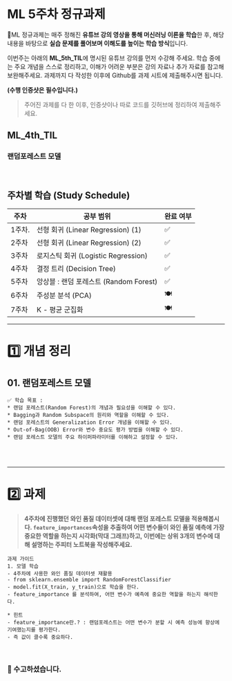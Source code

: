 # ML 5주차 정규과제

📌ML 정규과제는 매주 정해진 **유튜브 강의 영상을 통해 머신러닝 이론을 학습**한 후, 해당 내용을 바탕으로 **실습 문제를 풀어보며 이해도를 높이는 학습 방식**입니다. 

이번주는 아래의 **ML_5th_TIL**에 명시된 유튜브 강의를 먼저 수강해 주세요. 학습 중에는 주요 개념을 스스로 정리하고, 이해가 어려운 부분은 강의 자료나 추가 자료를 참고해 보완해주세요. 과제까지 다 작성한 이후에 Github를 과제 시트에 제출해주시면 됩니다.



**(수행 인증샷은 필수입니다.)** 

> 주어진 과제를 다 한 이후, 인증샷이나 따로 코드를 깃허브에 정리하여 제출해주세요.



## ML_4th_TIL

### 랜덤포레스트 모델

<br>



## 주차별 학습 (Study Schedule)

| 주차   | 공부 범위                              | 완료 여부 |
| ------ | -------------------------------------- | --------- |
| 1주차. | 선형 회귀 (Linear Regression) (1)      | ✅         |
| 2주차  | 선형 회귀 (Linear Regression) (2)      | ✅         |
| 3주차  | 로지스틱 회귀 (Logistic Regression)    | ✅         |
| 4주차  | 결정 트리 (Decision Tree)              | ✅         |
| 5주차  | 앙상블 : 랜덤 포레스트 (Random Forest) | ✅         |
| 6주차  | 주성분 분석 (PCA)                      | 🍽️         |
| 7주차  | K - 평균 군집화                        | 🍽️         |

<!-- 여기까진 그대로 둬 주세요-->



---

# 1️⃣ 개념 정리

## 01. 랜덤포레스트 모델

```
✅ 학습 목표 :
* 랜덤 포레스트(Random Forest)의 개념과 필요성을 이해할 수 있다.
* Bagging과 Random Subspace의 원리와 역할을 이해할 수 있다.
* 랜덤 포레스트의 Generalization Error 개념을 이해할 수 있다.
* Out-of-Bag(OOB) Error와 변수 중요도 평가 방법을 이해할 수 있다.
* 랜덤 포레스트 모델의 주요 하이퍼파라미터를 이해하고 설정할 수 있다. 
```

<!-- 새롭게 배운 내용을 자유롭게 정리해주세요.-->



<br>
<br>

---

# 2️⃣ 과제

> **4주차에 진행했던 와인 품질 데이터셋에 대해 랜덤 포레스트 모델을 적용해봅시다. `feature_importances`속성을 추출하여 어떤 변수들이 와인 품질 예측에 가장 중요한 역할을 하는지 시각화(막대 그래프)하고, 이번에는 상위 3개의 변수에 대해 설명하는 주피터 노트북을 작성해주세요.**



~~~
과제 가이드
1. 모델 학습
- 4주차에 사용한 와인 품질 데이터셋 재활용
- from sklearn.ensemble import RandomForestClassifier
- model.fit(X_train, y_train)으로 학습을 한다. 
- feature_importance 를 분석하여, 어떤 변수가 예측에 중요한 역할을 하는지 해석한다. 

* 힌트
- feature_importance란.? : 랜덤포레스트는 어떤 변수가 분할 시 예측 성능에 향상에 기여했는지를 평가한다.
- 즉 값이 클수록 중요하다. 
~~~



<br>

### 🎉 수고하셨습니다.
